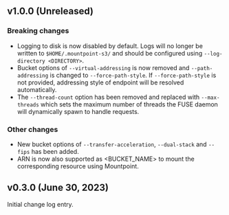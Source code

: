 ## v1.0.0 (Unreleased)

### Breaking changes

* Logging to disk is now disabled by default.
  Logs will no longer be written to `$HOME/.mountpoint-s3/` and should be configured using `--log-directory <DIRECTORY>`.
* Bucket options of `--virtual-addressing` is now removed and `--path-addressing` is changed to `--force-path-style`.
  If `--force-path-style` is not provided, addressing style of endpoint will be resolved automatically.
* The `--thread-count` option has been removed and replaced with `--max-threads` which sets the maximum
  number of threads the FUSE daemon will dynamically spawn to handle requests.

### Other changes

* New bucket options of `--transfer-acceleration`, `--dual-stack` and `--fips` has been added.
* ARN is now also supported as <BUCKET_NAME> to mount the corresponding resource using Mountpoint.

## v0.3.0 (June 30, 2023)

Initial change log entry.
